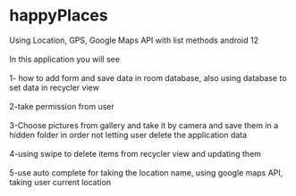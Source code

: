 # happyPlaces
Using Location, GPS, Google Maps API with list methods android 12</br>
</br>
In this application you will see</br>
</br>
1- how to add form and save data in room database, also using database to set data in recycler view</br>
</br>
2-take permission from user</br>
</br>
3-Choose pictures from gallery and take it by camera and save them in a hidden folder in order not letting user delete the application data</br>
</br>
4-using swipe to delete items from recycler view and updating them</br>
</br>
5-use auto complete for taking the location name, using google maps API, taking user current location</br>

